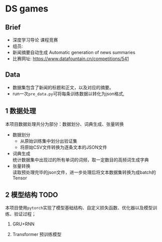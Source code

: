 # DS games
## Brief

- 深度学习导论 课程竞赛
- 组员: 
- 新闻摘要自动生成 
Automatic generation of news summaries
- 比赛网址: https://www.datafountain.cn/competitions/541

## Data

- 数据集包含了新闻的标题和正文，以及对应的摘要。
- run一次`pre_data.py`可将每条训练数据以转化为json格式,


## 1 数据处理
本项目数据处理共分为部分：数据划分、词典生成、张量转换
+ 数据划分
  + 从原始训练集中划分出验证集
  + 将原始CSV文件转换为逐条文本的JSON文件
+ 词典生成  
统计数据集中出现过的所有单词的词频，取一定数目的高频词生成字典
+ 张量转换  
读取预处理完毕的json文件，进一步处理后将文本数据集转换为成batch的Tensor

## 2 模型结构 TODO
本项目使用`pytorch`实现了模型基础结构、自定义损失函数、优化器以及模型训练、验证过程；  

1. GRU+RNN

2. Transformer 预训练模型 